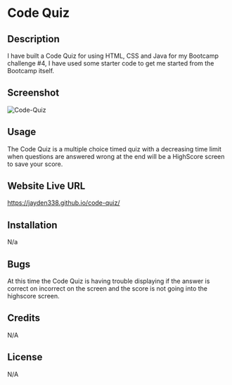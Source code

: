 # Code Quiz

## Description 

I have built a Code Quiz for using HTML, CSS and Java for my Bootcamp challenge #4, I have used some starter code to get me started from the Bootcamp itself. 

## Screenshot 

![Code-Quiz](https://github.com/Jayden338/my-portfolio/assets/136901914/726733a6-e469-4ad1-8f71-7e5f2065ff9d)

## Usage 

The Code Quiz is a multiple choice timed quiz with a decreasing time limit when questions are answered wrong at the end will be a HighScore screen to save your score. 

## Website Live URL 

https://jayden338.github.io/code-quiz/

## Installation 

N/a 

## Bugs 

At this time the Code Quiz is having trouble displaying if the answer is correct on incorrect on the screen and the score is not going into the highscore screen.

## Credits

N/A  

## License 

N/A
